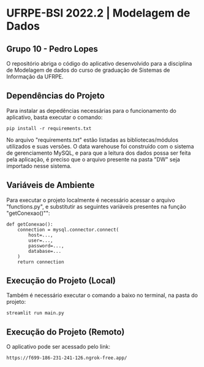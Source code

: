 # UFRPE-BSI 2022.2 | Modelagem de Dados

## Grupo 10 - Pedro Lopes

O repositório abriga o código do aplicativo desenvolvido para a disciplina de Modelagem de dados do curso de graduação de Sistemas de Informação da UFRPE.

## Dependências do Projeto

Para instalar as depedências necessárias para o funcionamento do aplicativo, basta executar o comando:

    pip install -r requirements.txt

No arquivo "requirements.txt" estão listadas as bibliotecas/módulos utilizados e suas versões. O data warehouse foi construído com o sistema de gerenciamento MySQL, e para que a leitura dos dados possa ser feita pela aplicação, é preciso que o arquivo presente na pasta "DW" seja importado nesse sistema.

## Variáveis de Ambiente

Para executar o projeto localmente é necessário acessar o arquivo "functions.py", e substitutir as seguintes variáveis presentes na função "getConexao()"":

    def getConexao():
        connection = mysql.connector.connect(
            host=...,
            user=...,
            password=...,
            database=...
        )
        return connection

## Execução do Projeto (Local)

Também é necessário executar o comando a baixo no terminal, na pasta do projeto:

    streamlit run main.py

## Execução do Projeto (Remoto)

O aplicativo pode ser acessado pelo link:

    https://f699-186-231-241-126.ngrok-free.app/